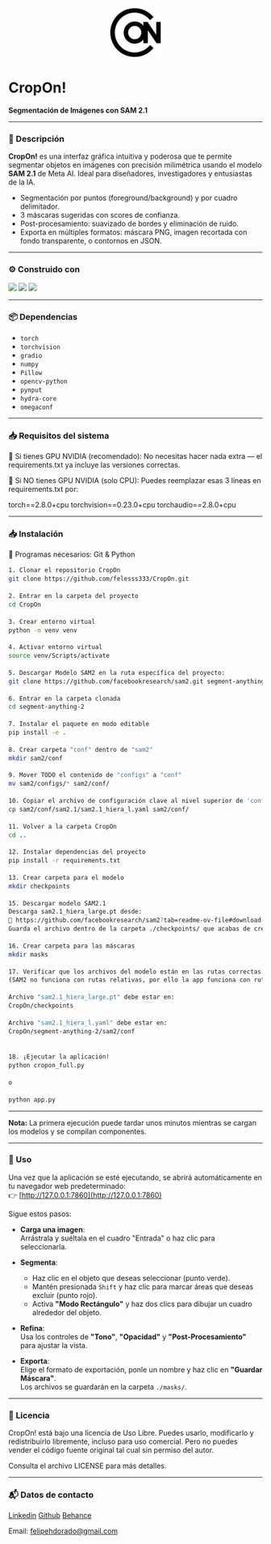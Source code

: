 <p align="center">
  <img src="./logo_cropon.svg" alt="CropOn! Logo" width="100" />
</p>

# CropOn! 
**Segmentación de Imágenes con SAM 2.1**

---

### 📖 Descripción

**CropOn!** es una interfaz gráfica intuitiva y poderosa que te permite segmentar objetos en imágenes con precisión milimétrica usando el modelo **SAM 2.1** de Meta AI. Ideal para diseñadores, investigadores y entusiastas de la IA.

- Segmentación por puntos (foreground/background) y por cuadro delimitador.
- 3 máscaras sugeridas con scores de confianza.
- Post-procesamiento: suavizado de bordes y eliminación de ruido.
- Exporta en múltiples formatos: máscara PNG, imagen recortada con fondo transparente, o contornos en JSON.

---

### ⚙️ Construido con

<img src="https://upload.wikimedia.org/wikipedia/commons/thumb/f/f8/Python_logo_and_wordmark.svg/2560px-Python_logo_and_wordmark.svg.png" height="42"> 
<img src="https://raw.githubusercontent.com/gradio-app/gradio/main/readme_files/gradio.svg" height="48">
<img src="https://upload.wikimedia.org/wikipedia/commons/thumb/c/c6/PyTorch_logo_black.svg/488px-PyTorch_logo_black.svg.png?20200318230141" height="30">

---

### 📦 Dependencias

* `torch`
* `torchvision`
* `gradio`
* `numpy`
* `Pillow`
* `opencv-python`
* `pynput`
* `hydra-core`
* `omegaconf`

---

### 📥 Requisitos del sistema 

🔹 Si tienes GPU NVIDIA (recomendado):
No necesitas hacer nada extra — el requirements.txt ya incluye las versiones correctas.

🔹 Si NO tienes GPU NVIDIA (solo CPU):
Puedes reemplazar esas 3 líneas en requirements.txt por:

torch==2.8.0+cpu
torchvision==0.23.0+cpu
torchaudio==2.8.0+cpu

---

### 📥 Instalación

🔹 Programas necesarios: Git & Python

```bash
1. Clonar el repositorio CropOn
git clone https://github.com/felesss333/CropOn.git

2. Entrar en la carpeta del proyecto
cd CropOn

3. Crear entorno virtual
python -m venv venv

4. Activar entorno virtual
source venv/Scripts/activate

5. Descargar Modelo SAM2 en la ruta específica del proyecto:
git clone https://github.com/facebookresearch/sam2.git segment-anything-2

6. Entrar en la carpeta clonada
cd segment-anything-2

7. Instalar el paquete en modo editable
pip install -e .

8. Crear carpeta "conf" dentro de "sam2"
mkdir sam2/conf

9. Mover TODO el contenido de "configs" a "conf"
mv sam2/configs/* sam2/conf/

10. Copiar el archivo de configuración clave al nivel superior de 'conf'
cp sam2/conf/sam2.1/sam2.1_hiera_l.yaml sam2/conf/

11. Volver a la carpeta CropOn
cd ..

12. Instalar dependencias del proyecto
pip install -r requirements.txt

13. Crear carpeta para el modelo
mkdir checkpoints

15. Descargar modelo SAM2.1
Descarga sam2.1_hiera_large.pt desde:
🔗 https://github.com/facebookresearch/sam2?tab=readme-ov-file#download-checkpoints
Guarda el archivo dentro de la carpeta ./checkpoints/ que acabas de crear.

16. Crear carpeta para las máscaras
mkdir masks

17. Verificar que los archivos del modelo están en las rutas correctas.
(SAM2 no funciona con rutas relativas, por ello la app funciona con rutas específicas)

Archivo "sam2.1_hiera_large.pt" debe estar en:
CropOn/checkpoints

Archivo "sam2.1_hiera_l.yaml" debe estar en:
CropOn/segment-anything-2/sam2/conf


18. ¡Ejecutar la aplicación!
python cropon_full.py

o

python app.py
```


---

**Nota:** La primera ejecución puede tardar unos minutos mientras se cargan los modelos y se compilan componentes.

---

### 🧭 Uso
Una vez que la aplicación se esté ejecutando, se abrirá automáticamente en tu navegador web predeterminado:  
👉 [http://127.0.0.1:7860](http://127.0.0.1:7860)

Sigue estos pasos:

- **Carga una imagen**:  
  Arrástrala y suéltala en el cuadro "Entrada" o haz clic para seleccionarla.

- **Segmenta**:  
  - Haz clic en el objeto que deseas seleccionar (punto verde).  
  - Mantén presionada `Shift` y haz clic para marcar áreas que deseas excluir (punto rojo).  
  - Activa **"Modo Rectángulo"** y haz dos clics para dibujar un cuadro alrededor del objeto.

- **Refina**:  
  Usa los controles de **"Tono"**, **"Opacidad"** y **"Post-Procesamiento"** para ajustar la vista.

- **Exporta**:  
  Elige el formato de exportación, ponle un nombre y haz clic en **"Guardar Máscara"**.  
  Los archivos se guardarán en la carpeta `./masks/`.
---

### 📜 Licencia
CropOn! está bajo una licencia de Uso Libre. Puedes usarlo, modificarlo y redistribuirlo libremente, incluso para uso comercial. Pero no puedes vender el código fuente original tal cual sin permiso del autor.

Consulta el archivo LICENSE para más detalles.

---

### 📬 Datos de contacto

[Linkedin](https://www.linkedin.com/in/felipe-dorado-29315232/)
[Github](https://github.com/felesss333/)
[Behance](https://www.behance.net/Felipedorado)

Email: felipehdorado@gmail.com


